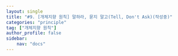 ```yaml
---
layout: single
title: "#9. [개체지향 원칙] 말하라, 묻지 말고(Tell, Don't Ask)(작성중)"
categories: "principle"
tag: ["개체지향 원칙"]
author_profile: false
sidebar: 
    nav: "docs"
---
```


